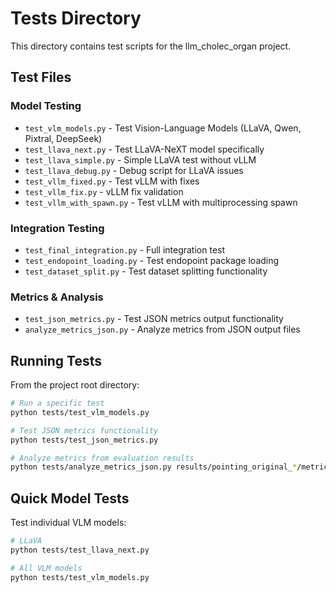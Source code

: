 # Tests Directory

This directory contains test scripts for the llm_cholec_organ project.

## Test Files

### Model Testing
- `test_vlm_models.py` - Test Vision-Language Models (LLaVA, Qwen, Pixtral, DeepSeek)
- `test_llava_next.py` - Test LLaVA-NeXT model specifically
- `test_llava_simple.py` - Simple LLaVA test without vLLM
- `test_llava_debug.py` - Debug script for LLaVA issues
- `test_vllm_fixed.py` - Test vLLM with fixes
- `test_vllm_fix.py` - vLLM fix validation
- `test_vllm_with_spawn.py` - Test vLLM with multiprocessing spawn

### Integration Testing
- `test_final_integration.py` - Full integration test
- `test_endopoint_loading.py` - Test endopoint package loading
- `test_dataset_split.py` - Test dataset splitting functionality

### Metrics & Analysis
- `test_json_metrics.py` - Test JSON metrics output functionality
- `analyze_metrics_json.py` - Analyze metrics from JSON output files

## Running Tests

From the project root directory:

```bash
# Run a specific test
python tests/test_vlm_models.py

# Test JSON metrics functionality
python tests/test_json_metrics.py

# Analyze metrics from evaluation results
python tests/analyze_metrics_json.py results/pointing_original_*/metrics_comparison.json
```

## Quick Model Tests

Test individual VLM models:

```bash
# LLaVA
python tests/test_llava_next.py

# All VLM models
python tests/test_vlm_models.py
```